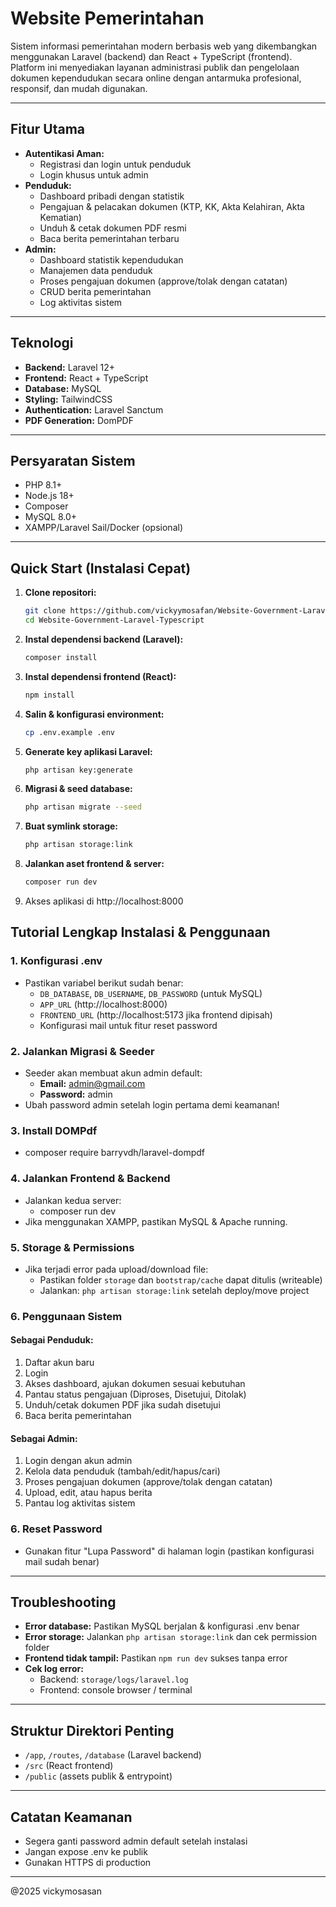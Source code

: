 # Website Pemerintahan

Sistem informasi pemerintahan modern berbasis web yang dikembangkan menggunakan Laravel (backend) dan React + TypeScript (frontend). Platform ini menyediakan layanan administrasi publik dan pengelolaan dokumen kependudukan secara online dengan antarmuka profesional, responsif, dan mudah digunakan.

---

## Fitur Utama

- **Autentikasi Aman:**
    - Registrasi dan login untuk penduduk
    - Login khusus untuk admin
- **Penduduk:**
    - Dashboard pribadi dengan statistik
    - Pengajuan & pelacakan dokumen (KTP, KK, Akta Kelahiran, Akta Kematian)
    - Unduh & cetak dokumen PDF resmi
    - Baca berita pemerintahan terbaru
- **Admin:**
    - Dashboard statistik kependudukan
    - Manajemen data penduduk
    - Proses pengajuan dokumen (approve/tolak dengan catatan)
    - CRUD berita pemerintahan
    - Log aktivitas sistem

---

## Teknologi

- **Backend:** Laravel 12+
- **Frontend:** React + TypeScript
- **Database:** MySQL
- **Styling:** TailwindCSS
- **Authentication:** Laravel Sanctum
- **PDF Generation:** DomPDF

---

## Persyaratan Sistem

- PHP 8.1+
- Node.js 18+
- Composer
- MySQL 8.0+
- XAMPP/Laravel Sail/Docker (opsional)

---

## Quick Start (Instalasi Cepat)

1. **Clone repositori:**
    ```bash
    git clone https://github.com/vickyymosafan/Website-Government-Laravel-Typescript.git
    cd Website-Government-Laravel-Typescript
    ```
2. **Instal dependensi backend (Laravel):**
    ```bash
    composer install
    ```
3. **Instal dependensi frontend (React):**
    ```bash
    npm install
    ```
4. **Salin & konfigurasi environment:**
    ```bash
    cp .env.example .env
    ```
5. **Generate key aplikasi Laravel:**
    ```bash
    php artisan key:generate
    ```
6. **Migrasi & seed database:**
    ```bash
    php artisan migrate --seed
    ```
7. **Buat symlink storage:**

    ```bash
    php artisan storage:link
    ```

8. **Jalankan aset frontend & server:**

    ```bash
    composer run dev
    ```

9. Akses aplikasi di http://localhost:8000

## Tutorial Lengkap Instalasi & Penggunaan

### 1. Konfigurasi .env

- Pastikan variabel berikut sudah benar:
    - `DB_DATABASE`, `DB_USERNAME`, `DB_PASSWORD` (untuk MySQL)
    - `APP_URL` (http://localhost:8000)
    - `FRONTEND_URL` (http://localhost:5173 jika frontend dipisah)
    - Konfigurasi mail untuk fitur reset password

### 2. Jalankan Migrasi & Seeder

- Seeder akan membuat akun admin default:
    - **Email:** admin@gmail.com
    - **Password:** admin
- Ubah password admin setelah login pertama demi keamanan!

### 3. Install DOMPdf
- composer require barryvdh/laravel-dompdf

### 4. Jalankan Frontend & Backend

- Jalankan kedua server:
    - composer run dev
- Jika menggunakan XAMPP, pastikan MySQL & Apache running.

### 5. Storage & Permissions

- Jika terjadi error pada upload/download file:
    - Pastikan folder `storage` dan `bootstrap/cache` dapat ditulis (writeable)
    - Jalankan: `php artisan storage:link` setelah deploy/move project

### 6. Penggunaan Sistem

#### **Sebagai Penduduk:**

1. Daftar akun baru
2. Login
3. Akses dashboard, ajukan dokumen sesuai kebutuhan
4. Pantau status pengajuan (Diproses, Disetujui, Ditolak)
5. Unduh/cetak dokumen PDF jika sudah disetujui
6. Baca berita pemerintahan

#### **Sebagai Admin:**

1. Login dengan akun admin
2. Kelola data penduduk (tambah/edit/hapus/cari)
3. Proses pengajuan dokumen (approve/tolak dengan catatan)
4. Upload, edit, atau hapus berita
5. Pantau log aktivitas sistem

### 6. Reset Password

- Gunakan fitur "Lupa Password" di halaman login (pastikan konfigurasi mail sudah benar)

---

## Troubleshooting

- **Error database:** Pastikan MySQL berjalan & konfigurasi .env benar
- **Error storage:** Jalankan `php artisan storage:link` dan cek permission folder
- **Frontend tidak tampil:** Pastikan `npm run dev` sukses tanpa error
- **Cek log error:**
    - Backend: `storage/logs/laravel.log`
    - Frontend: console browser / terminal

---

## Struktur Direktori Penting

- `/app`, `/routes`, `/database` (Laravel backend)
- `/src` (React frontend)
- `/public` (assets publik & entrypoint)

---

## Catatan Keamanan

- Segera ganti password admin default setelah instalasi
- Jangan expose .env ke publik
- Gunakan HTTPS di production

---

@2025 vickymosasan
